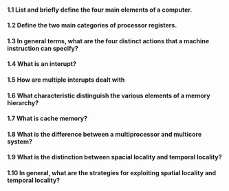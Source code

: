#### 1.1 List and briefly define the four main elements of a computer.
#### 1.2 Define the two main categories of processor registers.
#### 1.3 In general terms, what are the four distinct actions that a machine instruction can specify?
#### 1.4 What is an interupt?
#### 1.5 How are multiple interupts dealt with
#### 1.6 What characteristic distinguish the various elements of a memory hierarchy?
#### 1.7 What is cache memory?
#### 1.8 What is the difference between a multiprocessor and multicore system?
#### 1.9 What is the distinction between spacial locality and temporal locality?
#### 1.10 In general, what are the strategies for exploiting spatial locality and temporal locality?


